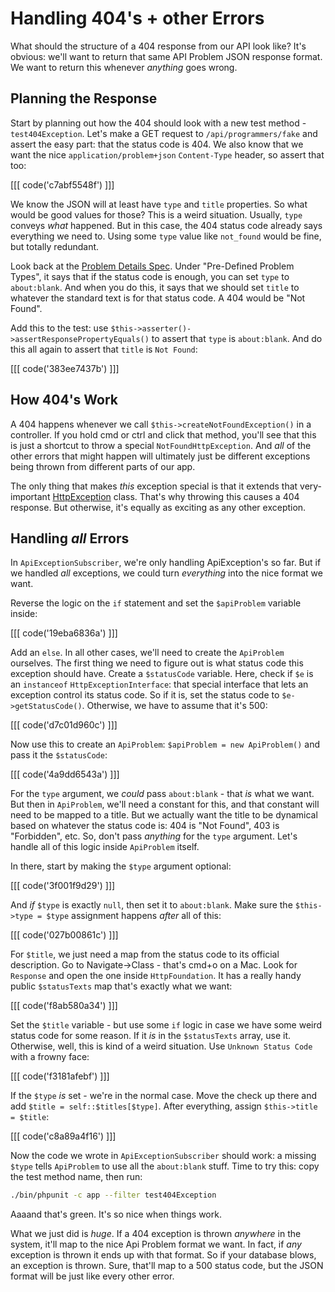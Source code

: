 # Handling 404's + other Errors

What should the structure of a 404 response from our API look like? It's obvious:
we'll want to return that same API Problem JSON response format. We want to return
this whenever *anything* goes wrong.

## Planning the Response

Start by planning out how the 404 should look with a new test method - `test404Exception`.
Let's make a GET request to `/api/programmers/fake` and assert the easy part: that
the status code is 404. We also know that we want the nice `application/problem+json`
`Content-Type` header, so assert that too:

[[[ code('c7abf5548f') ]]]

We know the JSON will at least have `type` and `title` properties. So what would be
good values for those? This is a weird situation. Usually, `type` conveys *what*
happened. But in this case, the 404 status code already says everything we need to.
Using some `type` value like `not_found` would be fine, but totally redundant.

Look back at the [Problem Details Spec](https://tools.ietf.org/html/draft-ietf-appsawg-http-problem-00).
Under "Pre-Defined Problem Types", it says that if the status code is enough, you
can set `type` to `about:blank`. And when you do this, it says that we should set
`title` to whatever the standard text is for that status code. A 404 would be
"Not Found".

Add this to the test: use `$this->asserter()->assertResponsePropertyEquals()` to
assert that `type` is `about:blank`. And do this all again to assert that `title`
is `Not Found`:

[[[ code('383ee7437b') ]]]

## How 404's Work

A 404 happens whenever we call `$this->createNotFoundException()` in a controller.
If you hold cmd or ctrl and click that method, you'll see that this is just a shortcut
to throw a special `NotFoundHttpException`. And *all* of the other errors that might
happen will ultimately just be different exceptions being thrown from different parts
of our app.

The only thing that makes *this* exception special is that it extends that very-important
[HttpException](httpexception-invalid-json) class. That's why throwing this causes
a 404 response. But otherwise, it's equally as exciting as any other exception.

## Handling *all* Errors

In `ApiExceptionSubscriber`, we're only handling ApiException's so far. But if we
handled *all* exceptions, we could turn *everything* into the nice format we want.

Reverse the logic on the `if` statement and set the `$apiProblem` variable inside:

[[[ code('19eba6836a') ]]]

Add an `else`. In all other cases, we'll need to create the `ApiProblem` ourselves.
The first thing we need to figure out is what status code this exception should have.
Create a `$statusCode` variable. Here, check if `$e` is an `instanceof` `HttpExceptionInterface`:
that special interface that lets an exception control its status code. So if it is,
set the status code to `$e->getStatusCode()`. Otherwise, we have to assume that it's
500:

[[[ code('d7c01d960c') ]]]

Now use this to create an `ApiProblem`: `$apiProblem = new ApiProblem()` and pass
it the `$statusCode`:

[[[ code('4a9dd6543a') ]]]

For the `type` argument, we *could* pass `about:blank` - that *is* what we want.
But then in `ApiProblem`, we'll need a constant for this, and that constant will
need to be mapped to a title. But we actually want the title to be dynamical based
on whatever the status code is: 404 is "Not Found", 403 is "Forbidden", etc. So,
don't pass *anything* for the `type` argument. Let's handle all of this logic inside
`ApiProblem` itself.

In there, start by making the `$type` argument optional:

[[[ code('3f001f9d29') ]]]

And *if* `$type` is exactly `null`, then set it to `about:blank`. Make sure the
`$this->type = $type` assignment happens *after* all of this:

[[[ code('027b00861c') ]]]

For `$title`, we just need a map from the status code to its official description.
Go to Navigate->Class - that's cmd+o on a Mac. Look for `Response` and open the one
inside `HttpFoundation`. It has a really handy public `$statusTexts` map that's exactly
what we want:

[[[ code('f8ab580a34') ]]]

Set the `$title` variable - but use some `if` logic in case we have some weird status
code for some reason. If it *is* in the `$statusTexts` array, use it. Otherwise,
well, this is kind of a weird situation. Use `Unknown Status Code` with a frowny face:

[[[ code('f3181afebf') ]]]

If the `$type` *is* set - we're in the normal case. Move the check up there and
add `$title = self::$titles[$type]`. After everything, assign `$this->title = $title`:

[[[ code('c8a89a4f16') ]]]

Now the code we wrote in `ApiExceptionSubscriber` should work: a missing `$type`
tells `ApiProblem` to use all the `about:blank` stuff. Time to try this: copy the
test method name, then run:

```bash
./bin/phpunit -c app --filter test404Exception
```

Aaaand that's green. It's so nice when things work. 

What we just did is *huge*. If a 404 exception is thrown *anywhere* in the system,
it'll map to the nice Api Problem format we want. In fact, if *any* exception is
thrown it ends up with that format. So if your database blows, an exception is thrown.
Sure, that'll map to a 500 status code, but the JSON format will be just like every
other error.

